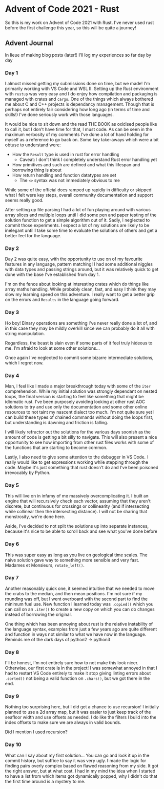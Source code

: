 # Advent of Code 2021 - Rust
So this is my work on Advent of Code 2021 with Rust. I've never used rust before the first challenge this year, so this will be quite a journey!

## Advent Journal
In lieue of making blog posts (later!) I'll log my experiences so far day by day

### Day 1
I almost missed getting my submissions done on time, but we made! I'm primarily working with VS Code and WSL II. Setting up the Rust environment with `rustup` was very easy and I do enjoy how compilation and packaging is managed with crates and `cargo`. One of the things which always bothered me about C and C++ projects is dependancy management. Though that is perhaps not entirely fair considering how long ago (in terms of time and skills!) I've done seriously work with those languages.

It would be nice to sit down and the read THE BOOK as oxidised people like to call it, but I don't have time for that, I must code. As can be seen in the maximum verbosity of my comments I've done a lot of hand holding for myself as a reference to go back on. Some key take-aways which were a bit obtuse to understand were:
- How the `Result` type is used in rust for error handling
  - Caveat: I don't think I completely understand Rust error handling yet
- How primitives and such are defined and what this lifespan and borrowing thing is about
- How return handling and function datatypes are set
  - The `<>` syntax was not immediately obvious to me

While some of the official docs ramped up rapidly in difficulty or skipped what I felt were key steps, overall community documentation and support seems really good.

After setting up file parsing I had a lot of fun playing around with various array slices and multiple loops until I did some pen and paper testing of the solution function to get a simple algorithm out of it. Sadly, I neglected to commit those experiments. I expect a lot of my solutions are likely to be inelegant until I take some time to evaluate the solutions of others and get a better feel for the language.

### Day 2
Day 2 was quite easy, with the opportunity to use on of my favourite features in any language, pattern matching! I had some additional niggles with data types and passing strings around, but it was relatively quick to get done with the base I've established from day 1.

I'm on the fence about looking at interesting crates which do things like array maths handling. While probably clean, fast, and easy I think they may slow my learning speed on this adventure. I really want to get a better grip on the errors and `Results` in the language going forward.

### Day 3
Ho boy! Binary operations are something I've never really done a lot of, and in this case they may be mildly overkill since we can probably do it all with string manipulation.

Regardless, the beast is slain even if some parts of it feel truly hideous to me. I'm afraid to look at some other solutions...

Once again I've neglected to commit some bizarre intermediate solutions, which I regret now.

### Day 4
Man, I feel like I made a major breakthrough today with some of the `iter` comprehension. While my initial solution was strongly dependant on nested loops, the final version is starting to feel like something that might be idiomatic rust. I've been purposely avoiding looking at other rust AOC solutions to try and use only the documentation and some other online resources to not taint my nascent dialect too much. I'm not quite sure yet I can build these types of chained commands without doing the loops first, but understanding is dawning and friction is falling.

I will likely refractor out the solutions for the various days soonish as the amount of code is getting a bit silly to navigate. This will also present a nice opportunity to see how importing from other rust files works with some of the functions that are starting to become common.

Lastly, I also need to give some attention to the debugger in VS Code. I really would like to get expressions working while stepping through the code. Maybe it's just something that rust doesn't do and I've been poisoned irrevocably by Python.

### Day 5
This will live on in infamy of me massively overcomplicating it. I built an engine that will recursively check each vector, assuming that they aren't discrete, but continuous for crossings or collinearity (and if intersecting while collinear then the intersecting distance). I will not be sharing that monstrosity, we're done here.

Aside, I've decided to not split the solutions up into separate instances, because it's nice to be able to scroll back and see what you've done before

### Day 6
This was super easy as long as you live on geological time scales. The naive solution gave way to something more sensible and very fast. Madames et Monsieurs, `rotate_left()`.

### Day 7
Another reasonably quick one, it seemed intuitive that we needed to move the crabs to the median, and then mean positions. I'm not sure if my rounding was off, but I went overboard with the second part to find the minimum fuel use. New function I learned today was `.copied()` which you can call on an `.iter()` to create a new copy on which you can do changes instead of borrowing the original.

One thing which has been annoying about rust is the relative instability of the language syntax, examples from just a few years ago are quite different and function in ways not similar to what we have now in the language. Reminds me of the dark days of python2 -> python3

### Day 8
I'll be honest, I'm not entirely sure how to not make this look nicer. Otherwise, our first crate is in the project! I was somewhat annoyed in that I had to restart VS Code entirely to make it stop giving linting errors about `.sorted()` not being a valid function on `.chars()`, but we got there in the end.

### Day 9
Nothing too surprising here, but I did get a chance to use recursion! I initially planned to use a 2d array map, but it was easier to just keep track of the seafloor width and use offsets as needed. I do like the filters I build into the index offsets to make sure we are always in valid bounds.

Did I mention I used recursion?

### Day 10
What can I say about my first solution... You can go and look it up in the commit history, but suffice to say it was very ugly. I made the logic for finding pairs overly complex based on flawed reasoning from my side. It got the right answer, but at what cost. I had in my mind the idea when I started to have a list from which items got dynamically popped, why I didn't do that the first time around is a mystery to me.